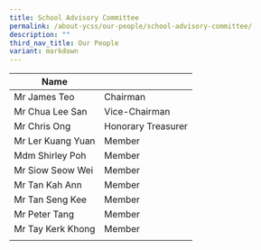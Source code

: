 ```yaml
---
title: School Advisory Committee
permalink: /about-ycss/our-people/school-advisory-committee/
description: ""
third_nav_title: Our People
variant: markdown
---
```

| Name |  |
|---|---|
| Mr James Teo | Chairman |
| Mr Chua Lee San | Vice-Chairman |
| Mr Chris Ong | Honorary Treasurer |
| Mr Ler Kuang Yuan | Member |
| Mdm Shirley Poh | Member |
| Mr Siow Seow Wei  | Member |
| Mr Tan Kah Ann | Member |
| Mr Tan Seng Kee | Member |
| Mr Peter Tang | Member |
| Mr Tay Kerk Khong| Member |
| | |